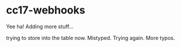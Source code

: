 # cc17-webhooks

Yee ha!
Adding more stuff...

trying to store into the table now.
Mistyped. Trying again.
More typos.
